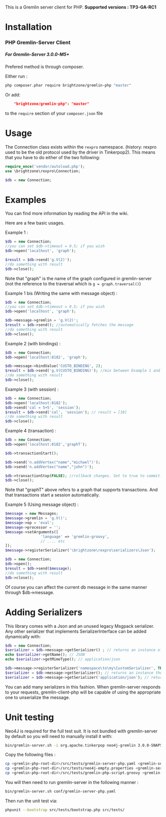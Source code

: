 This is a Gremlin server client for PHP. **Supported versions : TP3-GA-RC1**

Installation
============

### PHP Gremlin-Server Client

##### For Gremlin-Server 3.0.0-M5+

Prefered method is through composer.

Either run :

```bash
php composer.phar require brightzone/gremlin-php "master"
```

Or add:

```json
    "brightzone/gremlin-php": "master"
```

to the `require` section of your `composer.json` file

Usage
=========

The Connection class exists within the `rexpro` namespace. (history: rexpro used to be the old protocol used by the driver in Tinkerpop2). This means that you have to do either of the two following:

```php
require_once('vendor/autoload.php');
use \brightzone\rexpro\Connection;

$db = new Connection;
```

Examples
========

You can find more information by reading the API in the wiki.

Here are a few basic usages.

Example 1 :

```php
$db = new Connection;
//you can set $db->timeout = 0.5; if you wish
$db->open('localhost', 'graph');

$result = $db->send('g.V(2)');
//do something with result
$db->close();
```

Note that "graph" is the name of the graph configured in gremlin-server (not the reference to the traversal which is `g = graph.traversal()`)

Example 1 bis (Writing the same with message object) :
```php
$db = new Connection;
//you can set $db->timeout = 0.5; if you wish
$db->open('localhost', 'graph');

$db->message->gremlin = 'g.V(2)';
$result = $db->send(); //automatically fetches the message
//do something with result
$db->close();
```


Example 2 (with bindings) :

```php
$db = new Connection;
$db->open('localhost:8182', 'graph');

$db->message->bindValue('CUSTO_BINDING', 2);
$result = $db->send('g.V(CUSTO_BINDING)'); //mix between Example 1 and 1B
//do something with result
$db->close();
```

Example 3 (with session) :

```php
$db = new Connection;
$db->open('localhost:8182');
$db->send('cal = 5+5', 'session');
$result = $db->send('cal', 'session'); // result = [10]
//do something with result
$db->close();
```

Example 4 (transaction) :

```php
$db = new Connection;
$db->open('localhost:8182','graphT');

$db->transactionStart();

$db->send('n.addVertex("name","michael")');
$db->send('n.addVertex("name","john")');

$db->transactionStop(FALSE); //rollback changes. Set to true to commit.
$db->close();
```
Note that "graphT" above refers to a graph that supports transactions. And that transactions start a session automatically.

Example 5 (Using message object) :

```php
$message = new Messages;
$message->gremlin = 'g.V()';
$message->op = 'eval';
$message->processor = '';
$message->setArguments([
				'language' => 'gremlin-groovy',
				// .... etc
]);
$message->registerSerializer('\brightzone\rexpro\serializers\Json');

$db = new Connection;
$db->open();
$result = $db->send($message);
//do something with result
$db->close();
```
Of course you can affect the current db message in the same manner through $db->message.

Adding Serializers
==================

This library comes with a Json and an unused legacy Msgpack serializer. Any other serializer that implements SerializerInterface can be added dynamically with:

```php
$db = new Connection;
$serializer = $db->message->getSerializer() ; // returns an instance of the default JSON serializer
echo $serializer->getName(); // JSON
echo $serializer->getMimeType(); // application/json

$db->message->registerSerializer('namespace\to\my\CustomSerializer', TRUE); // sets this as default
$serializer = $db->message->getSerializer(); // returns an instance the CustomSerializer serializer (default)
$serializer = $db->message->getSerializer('application/json'); // returns an instance the JSON serializer
```
You can add many serializers in this fashion. When gremlin-server responds to your requests, gremlin-client-php will be capable of using the appropriate one to unserialize the message.

Unit testing
============

Neo4J is required for the full test suit. It is not bundled with gremlin-server by default so you will need to manually install it with:

```bash
bin/gremlin-server.sh -i org.apache.tinkerpop neo4j-gremlin 3.0.0-SNAPSHOT
```
Copy the following files :

```bash
cp <gremlin-php-root-dir>/src/tests/gremlin-server-php.yaml <gremlin-server-root-dir>/conf/
cp <gremlin-php-root-dir>/src/tests/neo4j-empty.properties <gremlin-server-root-dir>/conf/
cp <gremlin-php-root-dir>/src/tests/gremlin-php-script.groovy <gremlin-server-root-dir>/scripts/
```

You will then need to run gremlin-server in the following manner :

```bash
bin/gremlin-server.sh conf/gremlin-server-php.yaml
```

Then run the unit test via:

```bash
phpunit --bootstrap src/tests/bootstrap.php src/tests/
```
